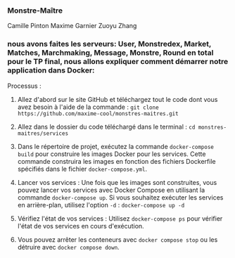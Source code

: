 ### Monstre-Maître

Camille Pinton
Maxime Garnier
Zuoyu Zhang

### nous avons faites les serveurs: User, Monstredex, Market, Matches, Marchmaking, Message, Monstre, Round en total pour le TP final, nous allons expliquer comment démarrer notre application dans Docker: 

Processus :

1. Allez d'abord sur le site GitHub et téléchargez tout le code dont vous avez besoin à l'aide de la commande : `git clone https://github.com/maxime-cool/monstres-maitres.git`

2. Allez dans le dossier du code téléchargé dans le terminal : `cd monstres-maitres/services`

3. Dans le répertoire de projet, exécutez la commande `docker-compose build` pour construire les images Docker pour les services. Cette commande construira les images en fonction des fichiers Dockerfile spécifiés dans le fichier `docker-compose.yml`.

4. Lancer vos services : Une fois que les images sont construites, vous pouvez lancer vos services avec Docker Compose en utilisant la commande `docker-compose up`. Si vous souhaitez exécuter les services en arrière-plan, utilisez l'option `-d` : `docker-compose up -d`

5. Vérifiez l'état de vos services : Utilisez `docker-compose ps` pour vérifier l'état de vos services en cours d'exécution.

6. Vous pouvez arrêter les conteneurs avec `docker compose stop` ou les détruire avec `docker compose down`.

